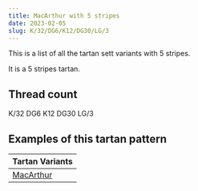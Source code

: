 ```yaml
---
title: MacArthur with 5 stripes
date: 2023-02-05
slug: K/32/DG6/K12/DG30/LG/3
---
```

This is a list of all the tartan sett variants with 5 stripes.

It is a 5 stripes tartan.


## Thread count
K/32 DG6 K12 DG30 LG/3

## Examples of this tartan pattern

| Tartan Variants |
|---------------|
| [MacArthur](/variants/k/32/dg6/k12/dg30/lg/3-dg11450d-k000000-lgaaaa00)||
